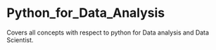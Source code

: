 # Python_for_Data_Analysis
Covers all concepts with respect to python for Data analysis and Data Scientist.
